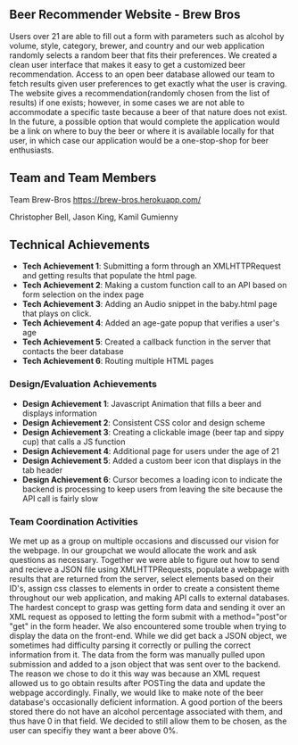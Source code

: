 ## Beer Recommender Website - Brew Bros

Users over 21 are able to fill out a form with parameters such as alcohol by volume, style, category, brewer, and country and our web application randomly selects a random beer that fits their preferences. We created a clean user interface that makes it easy to get a customized beer recommendation. Access to an open beer database allowed our team to fetch results given user preferences to get exactly what the user is craving. The website gives a recommendation(randomly chosen from the list of results) if one exists; however, in some cases we are not able to accommodate a specific taste because a beer of that nature does not exist. In the future, a possible option that would complete the application would be a link on where to buy the beer or where it is available locally for that user, in which case our application would be a one-stop-shop for beer enthusiasts.

## Team and Team Members
Team Brew-Bros
https://brew-bros.herokuapp.com/

Christopher Bell,
Jason King,
Kamil Gumienny

## Technical Achievements
- **Tech Achievement 1**: Submitting a form through an XMLHTTPRequest and getting results that populate the html page.
- **Tech Achievement 2**: Making a custom function call to an API based on form selection on the index page 
- **Tech Achievement 3**: Adding an Audio snippet in the baby.html page that plays on click.
- **Tech Achievement 4**: Added an age-gate popup that verifies a user's age
- **Tech Achievement 5**: Created a callback function in the server that contacts the beer database
- **Tech Achievement 6**: Routing multiple HTML pages

### Design/Evaluation Achievements
- **Design Achievement 1**: Javascript Animation that fills a beer and displays information
- **Design Achievement 2**: Consistent CSS color and design scheme
- **Design Achievement 3**: Creating a clickable image (beer tap and sippy cup) that calls a JS function
- **Design Achievement 4**: Additional page for users under the age of 21
- **Design Achievement 5**: Added a custom beer icon that displays in the tab header
- **Design Achievement 6**: Cursor becomes a loading icon to indicate the backend is processing to keep users from leaving the site because the API call is fairly slow

### Team Coordination Activities

We met up as a group on multiple occasions and discussed our vision for the webpage. In our groupchat we would allocate the work and ask questions as necessary. Together we were able to figure out how to send and recieve a JSON file using XMLHTTPRequests, populate a webpage with results that are returned from the server, select elements based on their ID's, assign css classes to elements in order to create a consistent theme throughout our web application, and making API calls to external databases. The hardest concept to grasp was getting form data and sending it over an XML request as opposed to letting the form submit with a method="post"or "get" in the form header. We also encountered some trouble when trying to display the data on the front-end. While we did get back a JSON object, we sometimes had difficulty parsing it correctly or pulling the correct information from it. The data from the form was manually pulled upon submission and added to a json object that was sent over to the backend. The reason we chose to do it this way was because an XML request allowed us to go obtain results after POSTing the data and update the webpage accordingly. Finally, we would like to make note of the beer database's occasionally deficient information. A good portion of the beers stored there do not have an alcohol percentage associated with them, and thus have 0 in that field. We decided to still allow them to be chosen, as the user can specifiy they want a beer above 0%.
